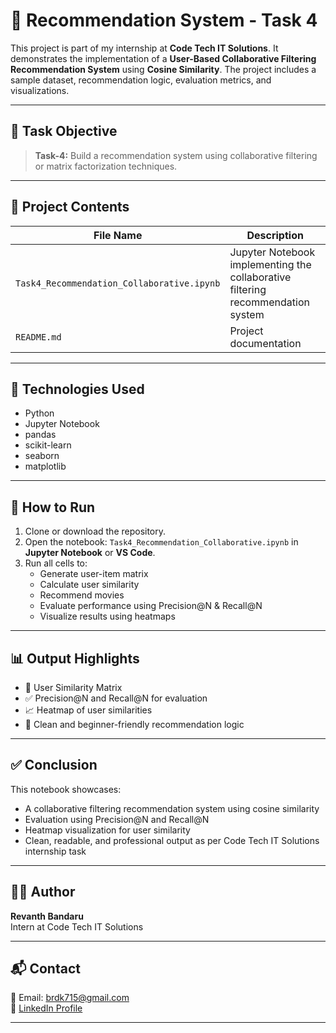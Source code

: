 # 🎯 Recommendation System - Task 4

This project is part of my internship at **Code Tech IT Solutions**. It demonstrates the implementation of a **User-Based Collaborative Filtering Recommendation System** using **Cosine Similarity**. The project includes a sample dataset, recommendation logic, evaluation metrics, and visualizations.

---

## 📌 Task Objective

> **Task-4:** Build a recommendation system using collaborative filtering or matrix factorization techniques.

---

## 📁 Project Contents

| File Name                               | Description |
|----------------------------------------|-------------|
| `Task4_Recommendation_Collaborative.ipynb` | Jupyter Notebook implementing the collaborative filtering recommendation system |
| `README.md`                            | Project documentation |

---

## 🧠 Technologies Used

- Python  
- Jupyter Notebook  
- pandas  
- scikit-learn  
- seaborn  
- matplotlib

---

## 🚀 How to Run

1. Clone or download the repository.
2. Open the notebook: `Task4_Recommendation_Collaborative.ipynb` in **Jupyter Notebook** or **VS Code**.
3. Run all cells to:
   - Generate user-item matrix
   - Calculate user similarity
   - Recommend movies
   - Evaluate performance using Precision@N & Recall@N
   - Visualize results using heatmaps

---

## 📊 Output Highlights

- 📌 User Similarity Matrix  
- ✅ Precision@N and Recall@N for evaluation  
- 📈 Heatmap of user similarities  
- 🎯 Clean and beginner-friendly recommendation logic

---

## ✅ Conclusion

This notebook showcases:
- A collaborative filtering recommendation system using cosine similarity  
- Evaluation using Precision@N and Recall@N  
- Heatmap visualization for user similarity  
- Clean, readable, and professional output as per Code Tech IT Solutions internship task

---

## 🧑‍💻 Author

**Revanth Bandaru**  
Intern at Code Tech IT Solutions

---

## 📬 Contact

📧 Email: brdk715@gmail.com  
🔗 [LinkedIn Profile](https://www.linkedin.com/in/revanth-bandaru15)

---
